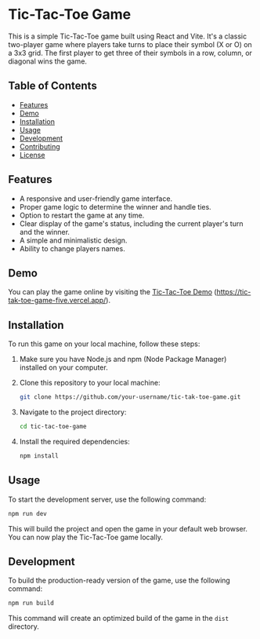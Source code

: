 # Tic-Tac-Toe Game

This is a simple Tic-Tac-Toe game built using React and Vite. It's a classic two-player game where players take turns to place their symbol (X or O) on a 3x3 grid. The first player to get three of their symbols in a row, column, or diagonal wins the game.

## Table of Contents

- [Features](#features)
- [Demo](#demo)
- [Installation](#installation)
- [Usage](#usage)
- [Development](#development)
- [Contributing](#contributing)
- [License](#license)

## Features

- A responsive and user-friendly game interface.
- Proper game logic to determine the winner and handle ties.
- Option to restart the game at any time.
- Clear display of the game's status, including the current player's turn and the winner.
- A simple and minimalistic design.
- Ability to change players names.

## Demo

You can play the game online by visiting the [Tic-Tac-Toe Demo](#) (https://tic-tak-toe-game-five.vercel.app/).

## Installation

To run this game on your local machine, follow these steps:

1. Make sure you have Node.js and npm (Node Package Manager) installed on your computer.

2. Clone this repository to your local machine:

   ```bash
   git clone https://github.com/your-username/tic-tak-toe-game.git
   ```

3. Navigate to the project directory:

   ```bash
   cd tic-tac-toe-game
   ```

4. Install the required dependencies:

   ```bash
   npm install
   ```

## Usage

To start the development server, use the following command:

```bash
npm run dev
```

This will build the project and open the game in your default web browser. You can now play the Tic-Tac-Toe game locally.

## Development

To build the production-ready version of the game, use the following command:

```bash
npm run build
```

This command will create an optimized build of the game in the `dist` directory.
